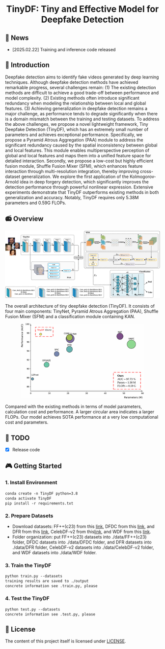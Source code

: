 <div align="center">
<h1> TinyDF: Tiny and Effective Model for Deepfake Detection </h1>
</div>

## 🎈 News

- [2025.02.22] Training and inference code released

## 🚀 Introduction

Deepfake detection aims to identify fake videos generated by deep learning techniques. Although deepfake detection methods have achieved remarkable progress, several challenges remain: (1) The existing detection methods are difficult to achieve a good trade-off between performance and model complexity. (2) Existing methods often introduce significant redundancy when modeling the relationship between local and global features. (3) Achieving generalization in deepfake detection remains a major challenge, as performance tends to degrade significantly when there is a domain mismatch between the training and testing datasets. To address the above challenges, we propose a novel lightweight framework, Tiny Deepfake Detection (TinyDF), which has an extremely small number of parameters and achieves exceptional performance. Specifically, we propose a Pyramid Atrous Aggregation (PAA) module to address the significant redundancy caused by the spatial inconsistency between global and local features. This module enables multiperspective perception of global and local features and maps them into a unified feature space for detailed interaction. Secondly, we propose a low-cost but highly efficient fusion module, Shuffle Fusion Mixer (SFM), which enhances feature interaction through multi-resolution integration, thereby improving cross-dataset generalization. We explore the first application of the Kolmogorov-Arnold idea in deep forgery detection, which significantly improves the detection performance through powerful nonlinear expression. Extensive experiments demonstrate that TinyDF outperforms existing methods in both generalization and accuracy. Notably, TinyDF requires only 5.38M parameters and 0.59G FLOPs. 

## 📻 Overview

<div align="center">
<img width="800" alt="image" src="asserts/TinyNet.png?raw=true">
</div>


The overall architecture of tiny deepfake detection (TinyDF). It consists of four main components: TinyNet, Pyramid Atrous Aggregation (PAA), Shuffle Fusion Mixer (SFM) and a classification module containing KAN.


<div align="center">
    <img width="400" alt="image" src="asserts/introduction.png?raw=true">
</div>


Compared with the existing methods in terms of model parameters, calculation cost and performance. A larger circular area indicates a larger FLOPs. Our model achieves SOTA performance at a very low computational cost and parameters.

## 📆 TODO

- [x] Release code

## 🎮 Getting Started

### 1. Install Environment

```
conda create -n TinyDF python=3.8
conda activate TinyDF
pip install -r requirements.txt
```

### 2. Prepare Datasets

- Download datasets: FF++(c23) from this [link](github.com/ondyari/FaceForensics), DFDC from this [link](deepfakedetectionchallenge.ai), and DFR from this [link](https://github.com/EndlessSora/DeeperForensics-1.0), CelebDF-v2 from this[link](http://www.cs.albany.edu/˜lsw/celeb-deepfakeforensics.html), and WDF from this [link](https://github.com/deepfakeinthewild/deepfake-in-the-wild).
- Folder organization: put FF++(c23) datasets into ./data/FF++(c23) folder, DFDC datasets into ./data/DFDC folder, and DFR datasets into ./data/DFR folder, CelebDF-v2 datasets into ./data/CelebDF-v2 folder, and WDF datasets into ./data/WDF folder.


### 3. Train the TinyDF

```
python train.py --datasets
training results are saved to ./output
concrete information see .train.py, please
```

### 4. Test the TinyDF

```
python test.py --datasets
concrete information see .test.py, please
```


## 🎫 License

The content of this project itself is licensed under [LICENSE](LICENSE).



